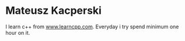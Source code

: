 # Mateusz Kacperski

I learn c++ from www.learncpp.com.
Everyday i try spend minimum one hour on it.
